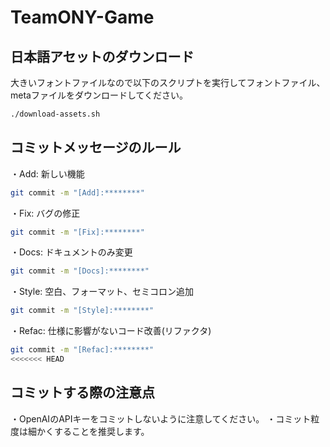 # TeamONY-Game
 
## 日本語アセットのダウンロード

大きいフォントファイルなので以下のスクリプトを実行してフォントファイル、metaファイルをダウンロードしてください。

```sh
./download-assets.sh
```

## コミットメッセージのルール

・Add: 新しい機能
```sh
git commit -m "[Add]:********"
```

・Fix: バグの修正
```sh
git commit -m "[Fix]:********"
```

・Docs: ドキュメントのみ変更
```sh
git commit -m "[Docs]:********"
```

・Style: 空白、フォーマット、セミコロン追加
```sh
git commit -m "[Style]:********"
```

・Refac: 仕様に影響がないコード改善(リファクタ) 
```sh
git commit -m "[Refac]:********"
<<<<<<< HEAD
```

## コミットする際の注意点

・OpenAIのAPIキーをコミットしないように注意してください。
・コミット粒度は細かくすることを推奨します。